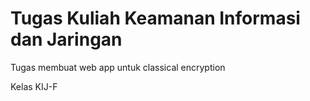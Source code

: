 # Tugas Kuliah Keamanan Informasi dan Jaringan
Tugas membuat web app untuk classical encryption

Kelas KIJ-F

